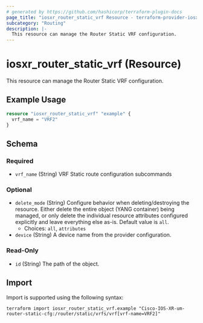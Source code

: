 ```yaml
---
# generated by https://github.com/hashicorp/terraform-plugin-docs
page_title: "iosxr_router_static_vrf Resource - terraform-provider-iosxr"
subcategory: "Routing"
description: |-
  This resource can manage the Router Static VRF configuration.
---
```


# iosxr_router_static_vrf (Resource)

This resource can manage the Router Static VRF configuration.

## Example Usage

```terraform
resource "iosxr_router_static_vrf" "example" {
  vrf_name = "VRF2"
}
```

<!-- schema generated by tfplugindocs -->
## Schema

### Required

- `vrf_name` (String) VRF Static route configuration subcommands

### Optional

- `delete_mode` (String) Configure behavior when deleting/destroying the resource. Either delete the entire object (YANG container) being managed, or only delete the individual resource attributes configured explicitly and leave everything else as-is. Default value is `all`.
  - Choices: `all`, `attributes`
- `device` (String) A device name from the provider configuration.

### Read-Only

- `id` (String) The path of the object.

## Import

Import is supported using the following syntax:

```shell
terraform import iosxr_router_static_vrf.example "Cisco-IOS-XR-um-router-static-cfg:/router/static/vrfs/vrf[vrf-name=VRF2]"
```
